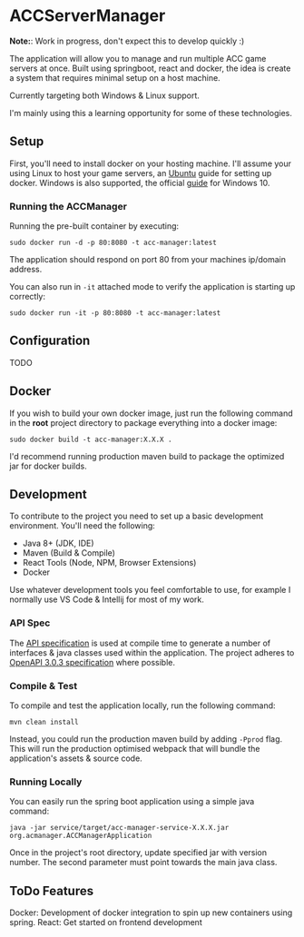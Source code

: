 # ACCServerManager

**Note:**: Work in progress, don't expect this to develop quickly :)

The application will allow you to manage and run multiple ACC game servers at once. Built using springboot, react and docker, the idea is create a system that requires minimal setup on a host machine.

Currently targeting both Windows & Linux support.

I'm mainly using this a learning opportunity for some of these technologies.

## Setup
First, you'll need to install docker on your hosting machine. I'll assume your using Linux to host your game servers, an [Ubuntu](https://docs.docker.com/engine/install/ubuntu/) guide for setting up docker. Windows is also supported, the official [guide](https://docs.docker.com/docker-for-windows/install/) for Windows 10.

### Running the ACCManager
Running the pre-built container by executing:
```
sudo docker run -d -p 80:8080 -t acc-manager:latest
```

The application should respond on port 80 from your machines ip/domain address.

You can also run in `-it` attached mode to verify the application is starting up correctly:
```
sudo docker run -it -p 80:8080 -t acc-manager:latest
```

## Configuration
TODO

## Docker
If you wish to build your own docker image, just run the following command in the __root__ project directory to package 
everything into a docker image:
```
sudo docker build -t acc-manager:X.X.X .
```
I'd recommend running production maven build to package the optimized jar for docker builds.

## Development
To contribute to the project you need to set up a basic development environment. You'll need the following:

 * Java 8+ (JDK, IDE)
 * Maven (Build & Compile)
 * React Tools (Node, NPM, Browser Extensions)
 * Docker

Use whatever development tools you feel comfortable to use, for example I normally use VS Code & Intellij for most of my work.

### API Spec
The [API specification](api/yaml/acc-manager.yaml) is used at compile time to generate a number of interfaces & java classes used within the application.
The project adheres to [OpenAPI 3.0.3 specification](https://github.com/OAI/OpenAPI-Specification/blob/master/versions/3.0.3.md#infoObject) where possible.

### Compile & Test
To compile and test the application locally, run the following command:
```
mvn clean install
```

Instead, you could run the production maven build by adding `-Pprod` flag. This will run the production optimised webpack that will bundle the application's assets & source code.

### Running Locally
You can easily run the spring boot application using a simple java command:
```
java -jar service/target/acc-manager-service-X.X.X.jar org.acmanager.ACCManagerApplication
```

Once in the project's root directory, update specified jar with version number.
The second parameter must point towards the main java class.

## ToDo Features
Docker: Development of docker integration to spin up new containers using spring.
React: Get started on frontend development
